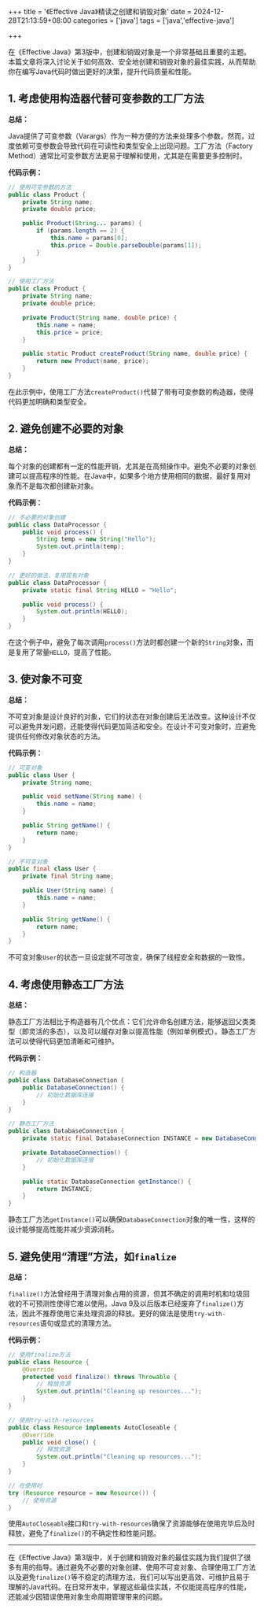 +++
title = '《Effective Java》精读之创建和销毁对象'
date = 2024-12-28T21:13:59+08:00
categories = ['java']
tags = ['java','effective-java']

+++

在《Effective Java》第3版中，创建和销毁对象是一个非常基础且重要的主题。本篇文章将深入讨论关于如何高效、安全地创建和销毁对象的最佳实践，从而帮助你在编写Java代码时做出更好的决策，提升代码质量和性能。

## 1. **考虑使用构造器代替可变参数的工厂方法**

**总结：**

Java提供了可变参数（Varargs）作为一种方便的方法来处理多个参数。然而，过度依赖可变参数会导致代码在可读性和类型安全上出现问题。工厂方法（Factory Method）通常比可变参数方法更易于理解和使用，尤其是在需要更多控制时。

**代码示例：**

```java
// 使用可变参数的方法
public class Product {
    private String name;
    private double price;

    public Product(String... params) {
        if (params.length == 2) {
            this.name = params[0];
            this.price = Double.parseDouble(params[1]);
        }
    }
}

// 使用工厂方法
public class Product {
    private String name;
    private double price;

    private Product(String name, double price) {
        this.name = name;
        this.price = price;
    }

    public static Product createProduct(String name, double price) {
        return new Product(name, price);
    }
}
```

在此示例中，使用工厂方法`createProduct()`代替了带有可变参数的构造器，使得代码更加明确和类型安全。

## 2. **避免创建不必要的对象**

**总结：**

每个对象的创建都有一定的性能开销，尤其是在高频操作中。避免不必要的对象创建可以提高程序的性能。在Java中，如果多个地方使用相同的数据，最好复用对象而不是每次都创建新对象。

**代码示例：**

```java
// 不必要的对象创建
public class DataProcessor {
    public void process() {
        String temp = new String("Hello");
        System.out.println(temp);
    }
}

// 更好的做法，复用现有对象
public class DataProcessor {
    private static final String HELLO = "Hello";

    public void process() {
        System.out.println(HELLO);
    }
}
```

在这个例子中，避免了每次调用`process()`方法时都创建一个新的`String`对象，而是复用了常量`HELLO`，提高了性能。

## 3. **使对象不可变**

**总结：**

不可变对象是设计良好的对象，它们的状态在对象创建后无法改变。这种设计不仅可以避免并发问题，还能使得代码更加简洁和安全。在设计不可变对象时，应避免提供任何修改对象状态的方法。

**代码示例：**

```java
// 可变对象
public class User {
    private String name;

    public void setName(String name) {
        this.name = name;
    }

    public String getName() {
        return name;
    }
}

// 不可变对象
public final class User {
    private final String name;

    public User(String name) {
        this.name = name;
    }

    public String getName() {
        return name;
    }
}
```

不可变对象`User`的状态一旦设定就不可改变，确保了线程安全和数据的一致性。

## 4. **考虑使用静态工厂方法**

**总结：**

静态工厂方法相比于构造器有几个优点：它们允许命名创建方法，能够返回父类类型（即灵活的多态），以及可以缓存对象以提高性能（例如单例模式）。静态工厂方法可以使得代码更加清晰和可维护。

**代码示例：**

```java
// 构造器
public class DatabaseConnection {
    public DatabaseConnection() {
        // 初始化数据库连接
    }
}

// 静态工厂方法
public class DatabaseConnection {
    private static final DatabaseConnection INSTANCE = new DatabaseConnection();

    private DatabaseConnection() {
        // 初始化数据库连接
    }

    public static DatabaseConnection getInstance() {
        return INSTANCE;
    }
}
```

静态工厂方法`getInstance()`可以确保`DatabaseConnection`对象的唯一性，这样的设计能够提高性能并减少资源消耗。

## 5. **避免使用“清理”方法，如`finalize`**

**总结：**

`finalize()`方法曾经用于清理对象占用的资源，但其不确定的调用时机和垃圾回收的不可预测性使得它难以使用。Java 9及以后版本已经废弃了`finalize()`方法，因此不推荐使用它来处理资源的释放。更好的做法是使用`try-with-resources`语句或显式的清理方法。

**代码示例：**

```java
// 使用finalize方法
public class Resource {
    @Override
    protected void finalize() throws Throwable {
        // 释放资源
        System.out.println("Cleaning up resources...");
    }
}

// 使用try-with-resources
public class Resource implements AutoCloseable {
    @Override
    public void close() {
        // 释放资源
        System.out.println("Cleaning up resources...");
    }
}

// 在使用时
try (Resource resource = new Resource()) {
    // 使用资源
}
```

使用`AutoCloseable`接口和`try-with-resources`确保了资源能够在使用完毕后及时释放，避免了`finalize()`的不确定性和性能问题。

------

在《Effective Java》第3版中，关于创建和销毁对象的最佳实践为我们提供了很多有用的指导。通过避免不必要的对象创建、使用不可变对象、合理使用工厂方法以及避免`finalize()`等不稳定的清理方法，我们可以写出更高效、可维护且易于理解的Java代码。在日常开发中，掌握这些最佳实践，不仅能提高程序的性能，还能减少因错误使用对象生命周期管理带来的问题。
